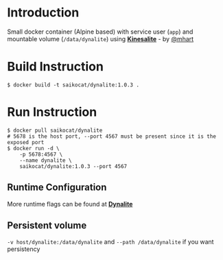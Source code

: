 # Introduction
Small docker container (Alpine based) with service user (`app`) and mountable volume (`/data/dynalite`) using __[Kinesalite](https://github.com/mhart/dynalite)__ - by [@mhart](http://www.github.com/mhart/dynalite)

# Build Instruction
```
$ docker build -t saikocat/dynalite:1.0.3 .
```

# Run Instruction
```
$ docker pull saikocat/dynalite
# 5678 is the host port, --port 4567 must be present since it is the exposed port
$ docker run -d \
    -p 5678:4567 \
    --name dynalite \
    saikocat/dynalite:1.0.3 --port 4567
```

## Runtime Configuration
More runtime flags can be found at __[Dynalite](https://github.com/mhart/dynalite)__

## Persistent volume
`-v host/dynalite:/data/dynalite` and `--path /data/dynalite`
if you want persistency
